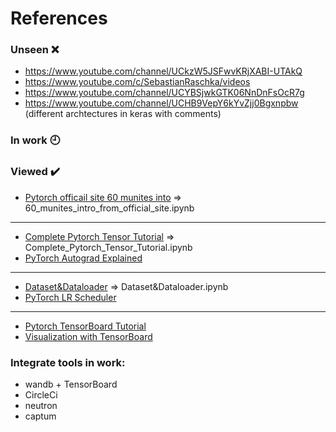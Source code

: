 # References #

### Unseen :x:
- https://www.youtube.com/channel/UCkzW5JSFwvKRjXABI-UTAkQ
- https://www.youtube.com/c/SebastianRaschka/videos
- https://www.youtube.com/channel/UCYBSjwkGTK06NnDnFsOcR7g
- https://www.youtube.com/channel/UCHB9VepY6kYvZjj0Bgxnpbw (different archtectures in keras with comments)
### In work :clock9:
### Viewed :heavy_check_mark:
- [Pytorch officail site 60 munites into]() => 60_munites_intro_from_official_site.ipynb
----------------
- [Complete Pytorch Tensor Tutorial](https://www.youtube.com/watch?v=x9JiIFvlUwk) => Complete_Pytorch_Tensor_Tutorial.ipynb
- [PyTorch Autograd Explained](https://www.youtube.com/c/elliotwaite/videos)
----------------
- [Dataset&Dataloader](https://www.youtube.com/watch?v=PXOzkkB5eH0&list=PLqnslRFeH2UrcDBWF5mfPGpqQDSta6VK4&index=9) => Dataset&Dataloader.ipynb
- [PyTorch LR Scheduler](https://www.youtube.com/watch?v=81NJgoR5RfY&list=PLqnslRFeH2UrcDBWF5mfPGpqQDSta6VK4&index=22)
----------------
- [Pytorch TensorBoard Tutorial](https://www.youtube.com/watch?v=RLqsxWaQdHE&list=PLhhyoLH6IjfxeoooqP9rhU3HJIAVAJ3Vz&index=15)
- [Visualization with TensorBoard](https://www.youtube.com/watch?v=w_TOhccU3ZY)

### Integrate tools in work:
- wandb + TensorBoard
- CircleCi
- neutron
- captum
